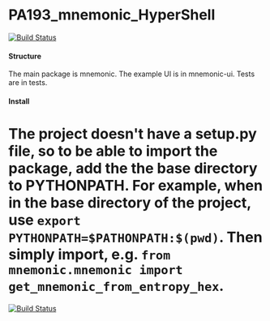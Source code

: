 # PA193_mnemonic_HyperShell

[![Build Status](https://travis-ci.com/zrtYouyou/PA193_mnemonic_HyperShell.svg?branch=develop)](https://travis-ci.com/zrtYouyou/PA193_mnemonic_HyperShell)


#### Structure
The main package is mnemonic. The example UI is in mnemonic-ui. Tests are in tests.

#### Install
The project doesn't have a setup.py file, so to be able to import the package, add the the base directory to PYTHONPATH. 
For example, when in the base directory of the project, use `export PYTHONPATH=$PATHONPATH:$(pwd)`. Then simply import, e.g.
`from mnemonic.mnemonic import get_mnemonic_from_entropy_hex`.
=======
[![Build Status](https://travis-ci.com/zrtYouyou/PA193_mnemonic_HyperShell.svg?branch=master)](https://travis-ci.com/zrtYouyou/PA193_mnemonic_HyperShell)

